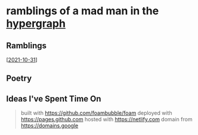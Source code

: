 <!-- <img src="attachments/wolfram-physics.jpeg" width=100 align="left"> -->

# **ramblings of a mad man in the [hypergraph](https://medium.com/syncedreview/stephen-wolfram-the-path-to-a-fundamental-theory-of-physics-may-begin-with-a-hypergraph-c1fd124b6e62)**
## Ramblings

[[2021-10-31]]

## Poetry


## Ideas I've Spent Time On


> built with <https://github.com/foambubble/foam>
> deployed with <https://pages.github.com>
> hosted with <https://netlify.com>
> domain from <https://domains.google>

[//begin]: # "Autogenerated link references for markdown compatibility"
[2021-10-31]: journal/2021-10-31 "Friday, October 31, 2021"
[//end]: # "Autogenerated link references"